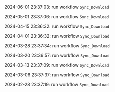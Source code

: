 2024-06-01 23:37:03: run workflow `Sync_Download` 

2024-05-01 23:37:06: run workflow `Sync_Download` 

2024-04-15 23:36:32: run workflow `Sync_Download` 

2024-04-01 23:36:32: run workflow `Sync_Download` 

2024-03-28 23:37:34: run workflow `Sync_Download` 

2024-03-20 23:36:57: run workflow `Sync_Download` 

2024-03-13 23:37:09: run workflow `Sync_Download` 

2024-03-06 23:37:37: run workflow `Sync_Download` 

2024-02-28 23:37:19: run workflow `Sync_Download` 


